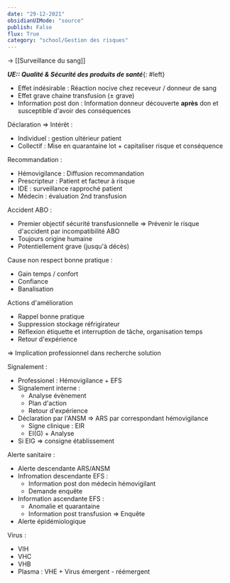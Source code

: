 ```yaml
---
date: "29-12-2021"
obsidianUIMode: "source"
publish: False
flux: True
category: "school/Gestion des risques"
---
```

→ [[Surveillance du sang]]

***UE:: Qualité & Sécurité des produits de santé***{: #left}  
- Effet indésirable : Réaction nocive chez receveur / donneur de sang
- Effet grave chaine transfusion ($\pm$ grave)
- Information post don : Information donneur découverte **après** don et susceptible d'avoir des conséquences

Déclaration ⇒ Intérêt :
- Individuel : gestion ultérieur patient
- Collectif : Mise en quarantaine lot + capitaliser risque et conséquence

Recommandation :
- Hémovigilance : Diffusion recommandation
- Prescripteur : Patient et facteur à risque
- IDE : surveillance rapproché patient
- Médecin : évaluation 2nd transfusion

Accident ABO :
- Premier objectif sécurité transfusionnelle ⇒ Prévenir le risque d'accident par incompatibilité ABO
- Toujours origine humaine
- Potentiellement grave (jusqu'à décès)

Cause non respect bonne pratique :
- Gain temps / confort
- Confiance
- Banalisation 

Actions d'amélioration 
- Rappel bonne pratique
- Suppression stockage réfrigirateur
- Réflexion étiquette et interruption de tâche, organisation temps
- Retour d'expérience

⇒ Implication professionnel dans recherche solution

Signalement :
- Professionel : Hémovigilance + EFS
- Signalement interne :
	- Analyse évènement
	- Plan d'action
	- Retour d'expérience
- Déclaration par l'ANSM ⇒ ARS par correspondant hémovigilance 
	- Signe clinique : EIR
	- EI(G) + Analyse
- Si EIG ⇒ consigne établissement

Alerte sanitaire :
- Alerte descendante ARS/ANSM
- Infromation descendante EFS :
	- Information post don médecin hémovigilant
	- Demande enquête
- Information ascendante EFS :
	- Anomalie et quarantaine 
	- Information post transfusion ⇒ Enquête
- Alerte épidémiologique

Virus : 
- VIH
- VHC
- VHB
- Plasma : VHE + Virus émergent - réémergent